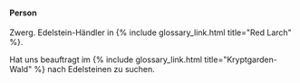 ---
---

#### Person <i class="fas fa-user-alt"></i>

Zwerg. Edelstein-Händler in {% include glossary_link.html title="Red Larch" %}.

Hat uns beauftragt im {% include glossary_link.html title="Kryptgarden-Wald" %} nach
Edelsteinen zu suchen.
